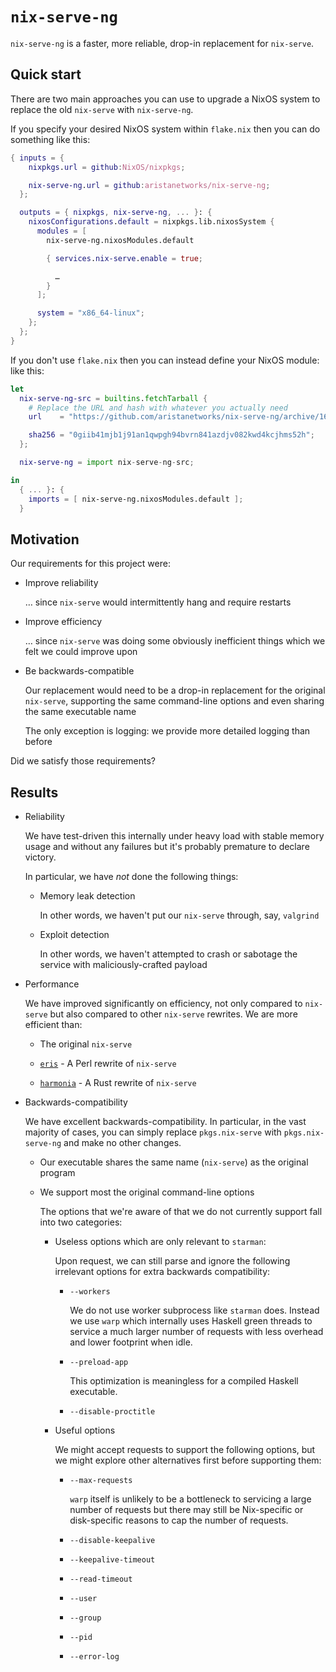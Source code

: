 # `nix-serve-ng`

`nix-serve-ng` is a faster, more reliable, drop-in replacement for `nix-serve`.

## Quick start

There are two main approaches you can use to upgrade a NixOS system to replace
the old `nix-serve` with `nix-serve-ng`.

If you specify your desired NixOS system within `flake.nix` then you can do
something like this:

```nix
{ inputs = {
    nixpkgs.url = github:NixOS/nixpkgs;

    nix-serve-ng.url = github:aristanetworks/nix-serve-ng;
  };

  outputs = { nixpkgs, nix-serve-ng, ... }: {
    nixosConfigurations.default = nixpkgs.lib.nixosSystem {
      modules = [
        nix-serve-ng.nixosModules.default

        { services.nix-serve.enable = true;

          …
        }
      ];

      system = "x86_64-linux";
    };
  };
}
```

If you don't use `flake.nix` then you can instead define your NixOS module:
like this:

```nix
let
  nix-serve-ng-src = builtins.fetchTarball {
    # Replace the URL and hash with whatever you actually need
    url    = "https://github.com/aristanetworks/nix-serve-ng/archive/166672a78f20e4ec58b0a9748f4f04fc9f341ea3.tar.gz";

    sha256 = "0giib41mjb1j91an1qwpgh94bvrn841azdjv082kwd4kcjhms52h";
  };

  nix-serve-ng = import nix-serve-ng-src;

in
  { ... }: {
    imports = [ nix-serve-ng.nixosModules.default ];
  }
```

## Motivation

Our requirements for this project were:

* Improve reliability

  … since `nix-serve` would intermittently hang and require restarts

* Improve efficiency

  … since `nix-serve` was doing some obviously inefficient things which we
  felt we could improve upon

* Be backwards-compatible

  Our replacement would need to be a drop-in replacement for the original
  `nix-serve`, supporting the same command-line options and even sharing the
  same executable name

  The only exception is logging: we provide more detailed logging than before

Did we satisfy those requirements?

## Results

* Reliability

  We have test-driven this internally under heavy load with stable memory
  usage and without any failures but it's probably premature to declare victory.

  In particular, we have *not* done the following things:

  * Memory leak detection

    In other words, we haven't put our `nix-serve` through, say, `valgrind`

  * Exploit detection

    In other words, we haven't attempted to crash or sabotage the service with
    maliciously-crafted payload

* Performance

  We have improved significantly on efficiency, not only compared to `nix-serve`
  but also compared to other `nix-serve` rewrites.  We are more efficient than:

  * The original `nix-serve`

  * [`eris`](https://github.com/thoughtpolice/eris) - A Perl rewrite of
    `nix-serve`

  * [`harmonia`](https://github.com/helsinki-systems/harmonia) - A Rust rewrite
    of `nix-serve`

* Backwards-compatibility

  We have excellent backwards-compatibility.  In particular, in the vast
  majority of cases, you can simply replace `pkgs.nix-serve` with
  `pkgs.nix-serve-ng` and make no other changes.

  * Our executable shares the same name (`nix-serve`) as the original program

  * We support most the original command-line options

    The options that we're aware of that we do not currently support fall into
    two categories:

    * Useless options which are only relevant to `starman`:

      Upon request, we can still parse and ignore the following irrelevant
      options for extra backwards compatibility:

      * `--workers`

        We do not use worker subprocess like `starman` does.  Instead we use
        `warp` which internally uses Haskell green threads to service a much
        larger number of requests with less overhead and lower footprint when
        idle.

      * `--preload-app`

        This optimization is meaningless for a compiled Haskell executable.

      * `--disable-proctitle`

    * Useful options

      We might accept requests to support the following options, but we might
      explore other alternatives first before supporting them:

      * `--max-requests`

        `warp` itself is unlikely to be a bottleneck to servicing a large number
        of requests but there may still be Nix-specific or disk-specific
        reasons to cap the number of requests.

      * `--disable-keepalive`

      * `--keepalive-timeout`

      * `--read-timeout`

      * `--user`

      * `--group`

      * `--pid`

      * `--error-log`
